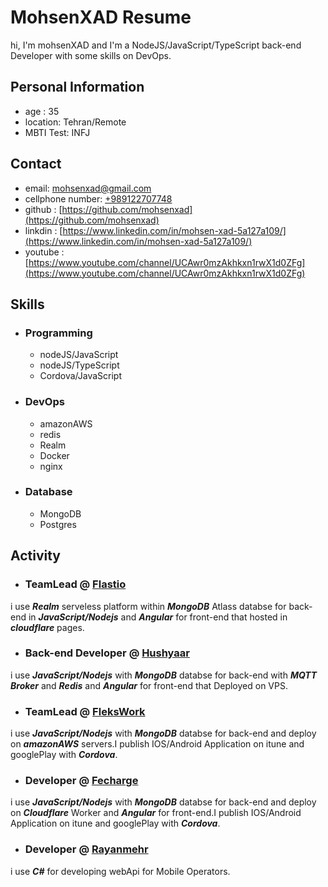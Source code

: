 # MohsenXAD Resume

hi, I'm mohsenXAD and I'm a NodeJS/JavaScript/TypeScript back-end Developer with some skills on DevOps.

## Personal Information

- age : 35
- location: Tehran/Remote
- MBTI Test: INFJ

## Contact

- email: [mohsenxad@gmail.com](mailto:mohsenxad@gmail.com)
- cellphone number: [+989122707748](tel:+989122707748)
- github : [https://github.com/mohsenxad](https://github.com/mohsenxad)
- linkdin : [https://www.linkedin.com/in/mohsen-xad-5a127a109/](https://www.linkedin.com/in/mohsen-xad-5a127a109/)
- youtube : [https://www.youtube.com/channel/UCAwr0mzAkhkxn1rwX1d0ZFg](https://www.youtube.com/channel/UCAwr0mzAkhkxn1rwX1d0ZFg)


## Skills

- ### Programming

  - nodeJS/JavaScript
  - nodeJS/TypeScript
  - Cordova/JavaScript

- ### DevOps

  - amazonAWS
  - redis
  - Realm
  - Docker
  - nginx
 
- ### Database

  - MongoDB
  - Postgres



## Activity

- ### TeamLead @ [Flastio](https://flastio.com/)

i use ***Realm*** serveless platform within ***MongoDB*** Atlass databse for back-end in ***JavaScript/Nodejs*** and ***Angular*** for front-end that hosted in ***cloudflare*** pages.

- ### Back-end Developer @ [Hushyaar](https://hushyaar.ir)

i use ***JavaScript/Nodejs*** with ***MongoDB*** databse for back-end with ***MQTT Broker*** and ***Redis*** and ***Angular*** for front-end that Deployed on VPS.

- ### TeamLead @ [FleksWork](https://flekswork.com/)

i use ***JavaScript/Nodejs*** with ***MongoDB*** databse for back-end and deploy on ***amazonAWS*** servers.I publish IOS/Android Application on itune and googlePlay with ***Cordova***.

- ### Developer @ [Fecharge](https://fecharge.ir)

i use ***JavaScript/Nodejs*** with ***MongoDB*** databse for back-end and deploy on ***Cloudflare*** Worker and ***Angular*** for front-end.I publish IOS/Android Application on itune and googlePlay with ***Cordova***.

- ### Developer @ [Rayanmehr](https://www.rayanmehr.co.ir/)

i use ***C#*** for developing webApi for Mobile Operators.
